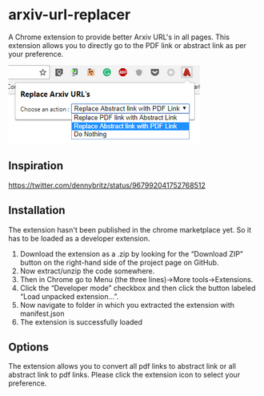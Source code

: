 # arxiv-url-replacer
A Chrome extension to provide better Arxiv URL's in all pages. This extension allows you to directly go to the PDF link or abstract link as per your preference.

![alt text](https://raw.githubusercontent.com/jithurjacob/arxiv-url-replacer/master/options.PNG?token=AGxcDL3jv-QYihhaH_LVfyB_l6pf-ADVks5anYg-wA%3D%3D)

## Inspiration
https://twitter.com/dennybritz/status/967992041752768512

## Installation

The extension hasn't been published in the chrome marketplace yet. So it has to be loaded as a developer extension.
1. Download the extension as a .zip by looking for the “Download ZIP” button on the right-hand side of the project page on GitHub. 
2. Now extract/unzip the code somewhere. 
3. Then in Chrome go to Menu (the three lines)->More tools->Extensions. 
4. Click the “Developer mode” checkbox and then click the button labeled “Load unpacked extension…”.
5. Now navigate to folder in which you extracted the extension with manifest.json
6. The extension is successfully loaded

## Options

The extension allows you to convert all pdf links to abstract link or all abstract link to pdf links. Please click the extension icon to select your preference.





